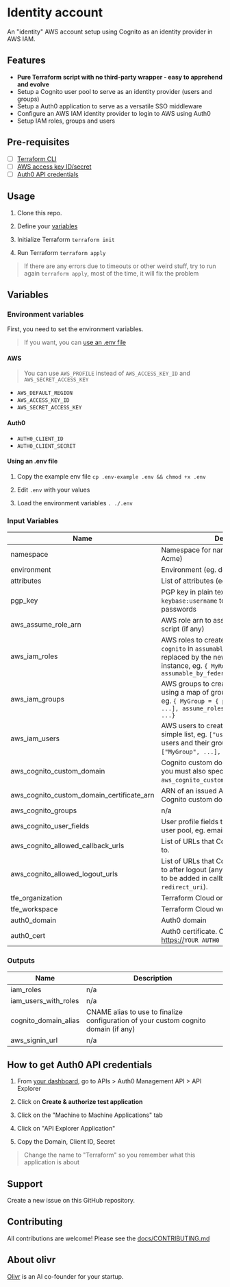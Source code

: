 # Identity account

An "identity" AWS account setup using Cognito as an identity provider in AWS IAM.

## Features

- **Pure Terraform script with no third-party wrapper - easy to apprehend and evolve**
- Setup a Cognito user pool to serve as an identity provider (users and groups)
- Setup a Auth0 application to serve as a versatile SSO middleware
- Configure an AWS IAM identity provider to login to AWS using Auth0
- Setup IAM roles, groups and users

## Pre-requisites

- [ ] [Terraform CLI](https://learn.hashicorp.com/terraform/getting-started/install.html)
- [ ] [AWS access key ID/secret](https://console.aws.amazon.com/iam/home#/security_credentials)
- [ ] [Auth0 API credentials](#how-to-get-auth0-api-credentials)

## Usage

1. Clone this repo.

2. Define your [variables](#variables)

3. Initialize Terraform `terraform init`

4. Run Terraform `terraform apply`

> If there are any errors due to timeouts or other weird stuff, try to run again `terraform apply`, most of the time, it will fix the problem

## Variables

### Environment variables

First, you need to set the environment variables.

> If you want, you can [use an .env file](#using-an-env-file)

<!-- auto-terraform-environment-variables -->

#### AWS

> You can use `AWS_PROFILE` instead of `AWS_ACCESS_KEY_ID` and `AWS_SECRET_ACCESS_KEY`

- `AWS_DEFAULT_REGION`
- `AWS_ACCESS_KEY_ID`
- `AWS_SECRET_ACCESS_KEY`

#### Auth0

- `AUTH0_CLIENT_ID`
- `AUTH0_CLIENT_SECRET`

<!-- auto-terraform-environment-variables -->

#### Using an .env file

1. Copy the example env file `cp .env-example .env && chmod +x .env`

2. Edit `.env` with your values

3. Load the environment variables `. ./.env`


<!-- auto-terraform-variables -->

### Input Variables

| Name | Description | Type | Default | Required |
|------|-------------|------|---------|:--------:|
| namespace | Namespace for naming resources (eg. `ac` for Acme) | `string` | n/a | yes |
| environment | Environment (eg. dev, prod, staging) | `string` | n/a | yes |
| attributes | List of attributes (eg. internal, public) | `list(string)` | `null` | no |
| pgp\_key | PGP key in plain text or using the format `keybase:username` to encrypt user keys and passwords | `string` | `null` | no |
| aws\_assume\_role\_arn | AWS role arn to assume when running this script (if any) | `string` | `null` | no |
| aws\_iam\_roles | AWS roles to create. If you set the value `cognito` in `assumable_by_federated`, it will be replaced by the newly created Cognito instance, eg. `{ MyRole = { assumable_by_federated = ["cognito"] } }` | `map(map(list(string)))` | `{}` | no |
| aws\_iam\_groups | AWS groups to create. It should be specified using a map of groups and their attributes, eg. `{ MyGroup = { policies = ["arn:xxx", ...], assume_roles = ["arn:xxx", ...] }, ...}` | `map(map(list(string)))` | `{}` | no |
| aws\_iam\_users | AWS users to create. You can specify a simple list, eg. `["user-1", ...]` or a map of users and their groups, eg. `{ user-1 = ["MyGroup", ...], ...}`. | `any` | `{}` | no |
| aws\_cognito\_custom\_domain | Cognito custom domain name. To use this, you must also specify `aws_cognito_custom_domain_certificate_arn`. | `string` | `null` | no |
| aws\_cognito\_custom\_domain\_certificate\_arn | ARN of an issued ACM certificate for the Cognito custom domain name. | `string` | `null` | no |
| aws\_cognito\_groups | n/a | `map(map(string))` | `{}` | no |
| aws\_cognito\_user\_fields | User profile fields to add to your Cognito user pool, eg. email, birthdate, twitter | `map` | `{}` | no |
| aws\_cognito\_allowed\_callback\_urls | List of URLs that Cognito clients can redirect to. | `list(string)` | `[]` | no |
| aws\_cognito\_allowed\_logout\_urls | List of URLs that Cognito clients can redirect to after logout (any url added here also need to be added in callback if making use of `redirect_uri`). | `list(string)` | `[]` | no |
| tfe\_organization | Terraform Cloud organization name | `string` | `null` | no |
| tfe\_workspace | Terraform Cloud workspace name | `string` | `null` | no |
| auth0\_domain | Auth0 domain | `string` | n/a | yes |
| auth0\_cert | Auth0 certificate. Can be found at <https://>`YOUR AUTH0 DOMAIN`/pem | `string` | n/a | yes |

### Outputs

| Name | Description |
|------|-------------|
| iam\_roles | n/a |
| iam\_users\_with\_roles | n/a |
| cognito\_domain\_alias | CNAME alias to use to finalize configuration of your custom cognito domain (if any) |
| aws\_signin\_url | n/a |

<!-- auto-terraform-variables -->

## How to get Auth0 API credentials

1. From [your dashboard](https://manage.auth0.com/dashboard), go to APIs > Auth0 Management API > API Explorer

2. Click on **Create & authorize test application**

3. Click on the "Machine to Machine Applications" tab

4. Click on "API Explorer Application"

5. Copy the Domain, Client ID, Secret

> Change the name to "Terraform" so you remember what this application is about

<!-- auto-support -->

## Support

Create a new issue on this GitHub repository.

<!-- auto-support -->

<!-- auto-contribute -->

## Contributing

All contributions are welcome! Please see the [docs/CONTRIBUTING.md](docs/CONTRIBUTING.md)

<!-- auto-contribute -->

<!-- auto-license -->

<!-- auto-license -->

<!-- auto-about-org -->

## About olivr

[Olivr](https://olivr.com) is an AI co-founder for your startup.

<!-- auto-about-org -->
